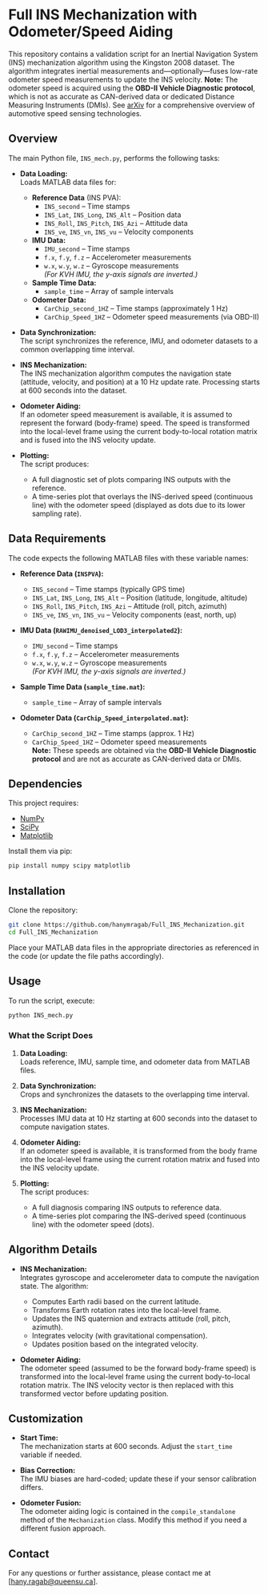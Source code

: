 # Full INS Mechanization with Odometer/Speed Aiding

This repository contains a validation script for an Inertial Navigation System (INS) mechanization algorithm using the Kingston 2008 dataset. The algorithm integrates inertial measurements and—optionally—fuses low-rate odometer speed measurements to update the INS velocity. **Note:** The odometer speed is acquired using the **OBD-II Vehicle Diagnostic protocol**, which is not as accurate as CAN-derived data or dedicated Distance Measuring Instruments (DMIs). See [arXiv](https://arxiv.org/abs/2501.00242) for a comprehensive overview of automotive speed sensing technologies.

## Overview

The main Python file, `INS_mech.py`, performs the following tasks:

- **Data Loading:**  
  Loads MATLAB data files for:
  - **Reference Data** (INS PVA):  
    - `INS_second` – Time stamps  
    - `INS_Lat`, `INS_Long`, `INS_Alt` – Position data  
    - `INS_Roll`, `INS_Pitch`, `INS_Azi` – Attitude data  
    - `INS_ve`, `INS_vn`, `INS_vu` – Velocity components  
  - **IMU Data:**  
    - `IMU_second` – Time stamps  
    - `f.x`, `f.y`, `f.z` – Accelerometer measurements  
    - `w.x`, `w.y`, `w.z` – Gyroscope measurements  
    *(For KVH IMU, the y-axis signals are inverted.)*
  - **Sample Time Data:**  
    - `sample_time` – Array of sample intervals  
  - **Odometer Data:**  
    - `CarChip_second_1HZ` – Time stamps (approximately 1 Hz)  
    - `CarChip_Speed_1HZ` – Odometer speed measurements (via OBD-II)

- **Data Synchronization:**  
  The script synchronizes the reference, IMU, and odometer datasets to a common overlapping time interval.

- **INS Mechanization:**  
  The INS mechanization algorithm computes the navigation state (attitude, velocity, and position) at a 10 Hz update rate. Processing starts at 600 seconds into the dataset.

- **Odometer Aiding:**  
  If an odometer speed measurement is available, it is assumed to represent the forward (body-frame) speed. The speed is transformed into the local-level frame using the current body-to-local rotation matrix and is fused into the INS velocity update.

- **Plotting:**  
  The script produces:
  - A full diagnostic set of plots comparing INS outputs with the reference.
  - A time-series plot that overlays the INS-derived speed (continuous line) with the odometer speed (displayed as dots due to its lower sampling rate).

## Data Requirements

The code expects the following MATLAB files with these variable names:

- **Reference Data (`INSPVA`):**
  - `INS_second` – Time stamps (typically GPS time)
  - `INS_Lat`, `INS_Long`, `INS_Alt` – Position (latitude, longitude, altitude)
  - `INS_Roll`, `INS_Pitch`, `INS_Azi` – Attitude (roll, pitch, azimuth)
  - `INS_ve`, `INS_vn`, `INS_vu` – Velocity components (east, north, up)

- **IMU Data (`RAWIMU_denoised_LOD3_interpolated2`):**
  - `IMU_second` – Time stamps
  - `f.x`, `f.y`, `f.z` – Accelerometer measurements
  - `w.x`, `w.y`, `w.z` – Gyroscope measurements  
    *(For KVH IMU, the y-axis signals are inverted.)*

- **Sample Time Data (`sample_time.mat`):**
  - `sample_time` – Array of sample intervals

- **Odometer Data (`CarChip_Speed_interpolated.mat`):**
  - `CarChip_second_1HZ` – Time stamps (approx. 1 Hz)
  - `CarChip_Speed_1HZ` – Odometer speed measurements  
    **Note:** These speeds are obtained via the **OBD-II Vehicle Diagnostic protocol** and are not as accurate as CAN-derived data or DMIs.

## Dependencies

This project requires:
- [NumPy](https://numpy.org/)
- [SciPy](https://www.scipy.org/)
- [Matplotlib](https://matplotlib.org/)

Install them via pip:

```bash
pip install numpy scipy matplotlib
```

## Installation

Clone the repository:

```bash
git clone https://github.com/hanymragab/Full_INS_Mechanization.git
cd Full_INS_Mechanization
```

Place your MATLAB data files in the appropriate directories as referenced in the code (or update the file paths accordingly).

## Usage

To run the script, execute:

```bash
python INS_mech.py
```

### What the Script Does

1. **Data Loading:**  
   Loads reference, IMU, sample time, and odometer data from MATLAB files.

2. **Data Synchronization:**  
   Crops and synchronizes the datasets to the overlapping time interval.

3. **INS Mechanization:**  
   Processes IMU data at 10 Hz starting at 600 seconds into the dataset to compute navigation states.

4. **Odometer Aiding:**  
   If an odometer speed is available, it is transformed from the body frame into the local-level frame using the current rotation matrix and fused into the INS velocity update.

5. **Plotting:**  
   The script produces:
   - A full diagnosis comparing INS outputs to reference data.
   - A time-series plot comparing the INS-derived speed (continuous line) with the odometer speed (dots).

## Algorithm Details

- **INS Mechanization:**  
  Integrates gyroscope and accelerometer data to compute the navigation state. The algorithm:
  - Computes Earth radii based on the current latitude.
  - Transforms Earth rotation rates into the local-level frame.
  - Updates the INS quaternion and extracts attitude (roll, pitch, azimuth).
  - Integrates velocity (with gravitational compensation).
  - Updates position based on the integrated velocity.

- **Odometer Aiding:**  
  The odometer speed (assumed to be the forward body-frame speed) is transformed into the local-level frame using the current body-to-local rotation matrix. The INS velocity vector is then replaced with this transformed vector before updating position.

## Customization

- **Start Time:**  
  The mechanization starts at 600 seconds. Adjust the `start_time` variable if needed.

- **Bias Correction:**  
  The IMU biases are hard-coded; update these if your sensor calibration differs.

- **Odometer Fusion:**  
  The odometer aiding logic is contained in the `compile_standalone` method of the `Mechanization` class. Modify this method if you need a different fusion approach.

## Contact

For any questions or further assistance, please contact me at [hany.ragab@queensu.ca].
